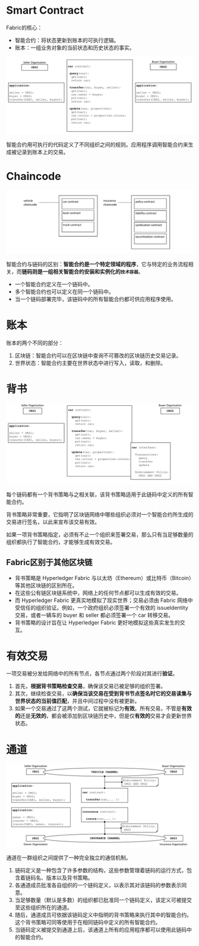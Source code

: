 # Smart Contract

Fabric的核心：

- 智能合约：将状态更新到账本的可执行逻辑。
- 账本：一组业务对象的当前状态和历史状态的事实。

![](./images/smartcontract.png)

智能合约用可执行的代码定义了不同组织之间的规则。应用程序调用智能合约来生成被记录到账本上的交易。

# Chaincode

![](./images/chaincode.png)

智能合约与链码的区别：**智能合约是一个特定领域的程序**，它与特定的业务流程相关，而**链码则是一组相关智能合约安装和实例化的`技术容器`**。

- 一个智能合约定义在一个链码中。
- 多个智能合约也可以定义在同一个链码中。
- 当一个链码部署完毕，该链码中的所有智能合约都可供应用程序使用。

# 账本

账本的两个不同的部分：

1. 区块链：智能合约可以在区块链中查询不可篡改的区块链历史交易记录。
2. 世界状态：智能合约主要在世界状态中进行写入，读取，和删除。

# 背书



![](./images/endorsement.png)

每个链码都有一个背书策略与之相关联，该背书策略适用于此链码中定义的所有智能合约。

背书策略非常重要，它指明了区块链网络中哪些组织必须对一个智能合约所生成的交易进行签名，以此来宣布该交易有效。

如果一项背书策略指定，必须有不止一个组织来签署交易，那么只有当足够数量的组织都执行了智能合约，才能够生成有效交易。

## Fabric区别于其他区块链

- 背书策略是 Hyperledger Fabric 与以太坊（Ethereum）或比特币（Bitcoin）等其他区块链的区别所在。
- 在这些公有链区块链系统中，网络上的任何节点都可以生成有效的交易。
- 而 Hyperledger Fabric 更真实地模拟了现实世界；交易必须由 Fabric 网络中受信任的组织验证。例如，一个政府组织必须签署一个有效的 issueIdentity 交易，或者一辆车的 buyer 和 seller 都必须签署一个 car 转移交易。
- 背书策略的设计旨在让 Hyperledger Fabric 更好地模拟这些真实发生的交互。

# 有效交易

一项交易被分发给网络中的所有节点，各节点通过两个阶段对其进行**验证**。

1. 首先，**根据背书策略检查交易**，确保该交易已被足够的组织签署。
2. 其次，继续检查交易，以**确保当该交易在受到背书节点签名时它的交易读集与世界状态的当前值匹配**，并且中间过程中没有被更新。
3. 如果一个交易通过了这两个测试，它就被标记为**有效**。所有交易，不管是**有效的**还是**无效的**，都会被添加到区块链历史中，但是仅**有效的**交易才会更新世界状态。

# 通道

![](./images/smartcontract-channel.png)

通道在一群组织之间提供了一种完全独立的通信机制。

1. 链码定义是一种包含了许多参数的结构，这些参数管理着链码的运行方式，包含着链码名、版本以及背书策略。
2. 各通道成员批准各自组织的一个链码定义，以表示其对该链码的参数表示同意。
3. 当足够数量（默认是多数）的组织都已批准同一个链码定义，该定义可被提交至这些组织所在的通道。
4. 随后，通道成员可依据该链码定义中指明的背书策略来执行其中的智能合约。这个背书策略可同等使用于在相同链码中定义的所有智能合约。
5. 当链码定义被提交到通道上后，该通道上所有的应用程序都可以使用此链码中的智能合约。



